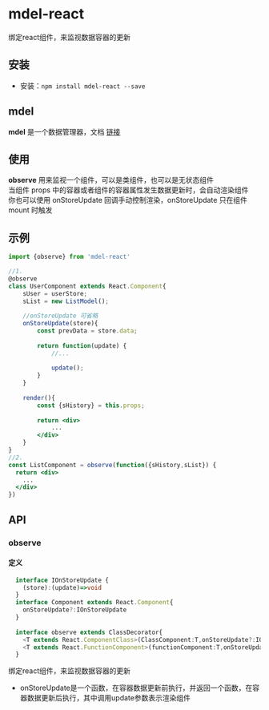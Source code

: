 # mdel-react
绑定react组件，来监视数据容器的更新

## 安装

* 安装：`npm install mdel-react --save`

## mdel

**mdel** 是一个数据管理器，文档 [链接](https://github.com/mdeljs/mdel)

## 使用

**observe** 用来监视一个组件，可以是类组件，也可以是无状态组件 <br />
当组件 props 中的容器或者组件的容器属性发生数据更新时，会自动渲染组件 <br />
你也可以使用 onStoreUpdate 回调手动控制渲染，onStoreUpdate 只在组件 mount 时触发

## 示例

```jsx harmony
import {observe} from 'mdel-react'

//1.
@observe
class UserComponent extends React.Component{
    sUser = userStore;
    sList = new ListModel();
    
    //onStoreUpdate 可省略
    onStoreUpdate(store){
        const prevData = store.data;
        
        return function(update) {
            //...
            
            update();
        }
    }
    
    render(){
        const {sHistory} = this.props;
        
        return <div>
            ...
        </div>
    }
}
//2.
const ListComponent = observe(function({sHistory,sList}) {
  return <div>
    ...
  </div>
})

```

## API

### observe

#### 定义
```typescript
  interface IOnStoreUpdate {
    (store):(update)=>void
  }
  interface Component extends React.Component{
    onStoreUpdate?:IOnStoreUpdate
  }
  
  interface observe extends ClassDecorator{
    <T extends React.ComponentClass>(ClassComponent:T,onStoreUpdate?:IOnStoreUpdate):T
    <T extends React.FunctionComponent>(functionComponent:T,onStoreUpdate?:IOnStoreUpdate):T
  }
```

绑定react组件，来监视数据容器的更新

* onStoreUpdate是一个函数，在容器数据更新前执行，并返回一个函数，在容器数据更新后执行，其中调用update参数表示渲染组件
